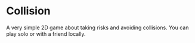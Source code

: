# Collision
 A very simple 2D game about taking risks and avoiding collisions. You can play solo or with a friend locally. 
